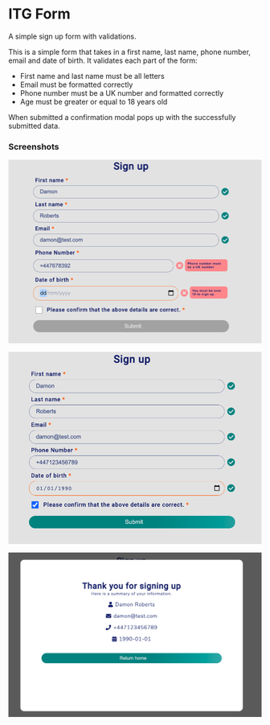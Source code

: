 # ITG Form
A simple sign up form with validations.

This is a simple form that takes in a first name, last name, phone number, email and date of birth.
It validates each part of the form:
- First name and last name must be all letters
- Email must be formatted correctly
- Phone number must be a UK number and formatted correctly
- Age must be greater or equal to 18 years old

When submitted a confirmation modal pops up with the successfully submitted data.

### Screenshots

![Not yet completed](public/images/not-yet.png)

![Not yet completed](public/images/success.png)

![Not yet completed](public/images/modal.png)
